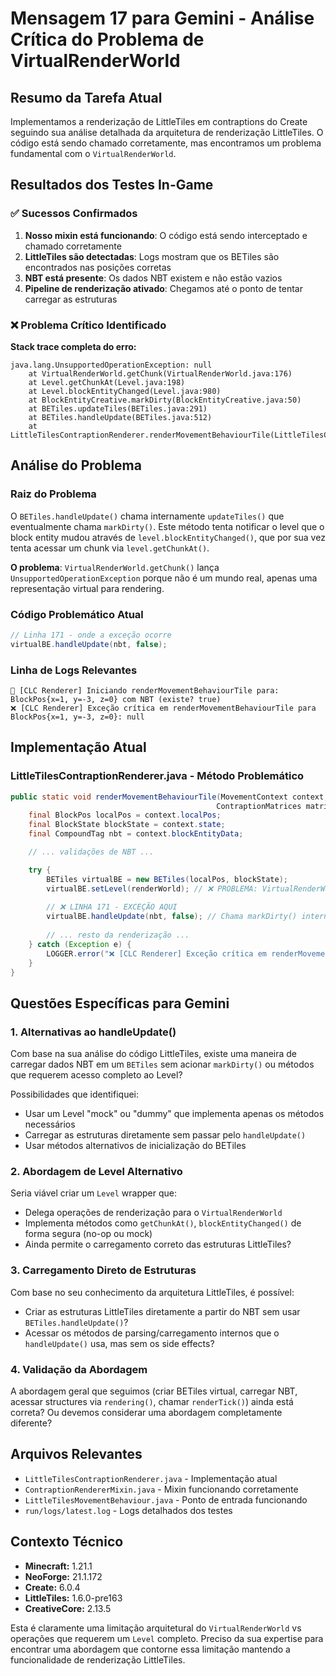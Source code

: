 # Mensagem 17 para Gemini - Análise Crítica do Problema de VirtualRenderWorld

## Resumo da Tarefa Atual
Implementamos a renderização de LittleTiles em contraptions do Create seguindo sua análise detalhada da arquitetura de renderização LittleTiles. O código está sendo chamado corretamente, mas encontramos um problema fundamental com o `VirtualRenderWorld`.

## Resultados dos Testes In-Game

### ✅ Sucessos Confirmados
1. **Nosso mixin está funcionando**: O código está sendo interceptado e chamado corretamente
2. **LittleTiles são detectadas**: Logs mostram que os BETiles são encontrados nas posições corretas
3. **NBT está presente**: Os dados NBT existem e não estão vazios
4. **Pipeline de renderização ativado**: Chegamos até o ponto de tentar carregar as estruturas

### ❌ Problema Crítico Identificado
**Stack trace completa do erro:**
```
java.lang.UnsupportedOperationException: null
	at VirtualRenderWorld.getChunk(VirtualRenderWorld.java:176)
	at Level.getChunkAt(Level.java:198)
	at Level.blockEntityChanged(Level.java:980)
	at BlockEntityCreative.markDirty(BlockEntityCreative.java:50)
	at BETiles.updateTiles(BETiles.java:291)
	at BETiles.handleUpdate(BETiles.java:512)
	at LittleTilesContraptionRenderer.renderMovementBehaviourTile(LittleTilesContraptionRenderer.java:171)
```

## Análise do Problema

### Raiz do Problema
O `BETiles.handleUpdate()` chama internamente `updateTiles()` que eventualmente chama `markDirty()`. Este método tenta notificar o level que o block entity mudou através de `level.blockEntityChanged()`, que por sua vez tenta acessar um chunk via `level.getChunkAt()`.

**O problema**: `VirtualRenderWorld.getChunk()` lança `UnsupportedOperationException` porque não é um mundo real, apenas uma representação virtual para rendering.

### Código Problemático Atual
```java
// Linha 171 - onde a exceção ocorre
virtualBE.handleUpdate(nbt, false);
```

### Linha de Logs Relevantes
```
🎨 [CLC Renderer] Iniciando renderMovementBehaviourTile para: BlockPos{x=1, y=-3, z=0} com NBT (existe? true)
❌ [CLC Renderer] Exceção crítica em renderMovementBehaviourTile para BlockPos{x=1, y=-3, z=0}: null
```

## Implementação Atual

### LittleTilesContraptionRenderer.java - Método Problemático
```java
public static void renderMovementBehaviourTile(MovementContext context, VirtualRenderWorld renderWorld,
                                              ContraptionMatrices matrices, MultiBufferSource bufferSource) {
    final BlockPos localPos = context.localPos;
    final BlockState blockState = context.state;
    final CompoundTag nbt = context.blockEntityData;

    // ... validações de NBT ...

    try {
        BETiles virtualBE = new BETiles(localPos, blockState);
        virtualBE.setLevel(renderWorld); // ❌ PROBLEMA: VirtualRenderWorld não suporta operações de Level completo
        
        // ❌ LINHA 171 - EXCEÇÃO AQUI
        virtualBE.handleUpdate(nbt, false); // Chama markDirty() internamente
        
        // ... resto da renderização ...
    } catch (Exception e) {
        LOGGER.error("❌ [CLC Renderer] Exceção crítica em renderMovementBehaviourTile para {}: {}", localPos, e.getMessage(), e);
    }
}
```

## Questões Específicas para Gemini

### 1. **Alternativas ao handleUpdate()**
Com base na sua análise do código LittleTiles, existe uma maneira de carregar dados NBT em um `BETiles` sem acionar `markDirty()` ou métodos que requerem acesso completo ao Level?

Possibilidades que identifiquei:
- Usar um Level "mock" ou "dummy" que implementa apenas os métodos necessários
- Carregar as estruturas diretamente sem passar pelo `handleUpdate()`
- Usar métodos alternativos de inicialização do BETiles

### 2. **Abordagem de Level Alternativo**
Seria viável criar um `Level` wrapper que:
- Delega operações de renderização para o `VirtualRenderWorld`  
- Implementa métodos como `getChunkAt()`, `blockEntityChanged()` de forma segura (no-op ou mock)
- Ainda permite o carregamento correto das estruturas LittleTiles?

### 3. **Carregamento Direto de Estruturas**
Com base no seu conhecimento da arquitetura LittleTiles, é possível:
- Criar as estruturas LittleTiles diretamente a partir do NBT sem usar `BETiles.handleUpdate()`?
- Acessar os métodos de parsing/carregamento internos que o `handleUpdate()` usa, mas sem os side effects?

### 4. **Validação da Abordagem**
A abordagem geral que seguimos (criar BETiles virtual, carregar NBT, acessar structures via `rendering()`, chamar `renderTick()`) ainda está correta? Ou devemos considerar uma abordagem completamente diferente?

## Arquivos Relevantes
- `LittleTilesContraptionRenderer.java` - Implementação atual
- `ContraptionRendererMixin.java` - Mixin funcionando corretamente  
- `LittleTilesMovementBehaviour.java` - Ponto de entrada funcionando
- `run/logs/latest.log` - Logs detalhados dos testes

## Contexto Técnico
- **Minecraft:** 1.21.1
- **NeoForge:** 21.1.172
- **Create:** 6.0.4
- **LittleTiles:** 1.6.0-pre163
- **CreativeCore:** 2.13.5

Esta é claramente uma limitação arquitetural do `VirtualRenderWorld` vs operações que requerem um `Level` completo. Preciso da sua expertise para encontrar uma abordagem que contorne essa limitação mantendo a funcionalidade de renderização LittleTiles.
